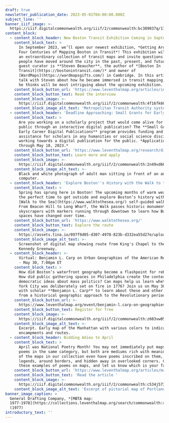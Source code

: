 ```yaml
---
draft: true
newsletter_publication_date: 2023-05-01T04:00:00.000Z
subject_line: ''
banner_iiif_image: >-
  https://iiif.digitalcommonwealth.org/iiif/2/commonwealth:bc389037q/1736,1636,2190,1497/2000,/0/default.jpg
content_block:
  - content_block_header: New Boston Transit Exhibition Coming in September
    content_block_text: >
      In September 2023, we’ll open our newest exhibition, *Getting Around Town:
      Four Centuries of Mapping Boston in Transit*! This exhibition will feature
      an extraordinary collection of transit maps and invite questions about how
      people have moved around the city in the past, present, and future. Our
      guest curator is **Steven Beaucher**, the author of *[Boston In
      Transit](https://bostonintransit.com/)* and owner of
      [WardMaps](https://wardmapsgifts.com/) in Cambridge. In this article, we
      talk with Steven about how he became immersed in transit mapping, and what
      he thinks will be most intriguing about the upcoming exhibition.
    content_block_button_url: 'https://www.leventhalmap.org/articles/interview-steven-beaucher/'
    content_block_button_text: Read the interview
    content_block_image: >-
      https://iiif.digitalcommonwealth.org/iiif/2/commonwealth:4f16fk66t/2107,1686,3002,3562/,2000/0/default.jpg
    content_block_image_alt_text: 'Metropolitan Transit Authority system route map of Boston. '
  - content_block_header: 'Deadline Approaching: Small Grants for Early Career Digital Publications'
    content_block_text: >
      Are you working on a scholarly project that would come alive for the
      public through an interactive digital publication? The **Small Grants for
      Early Career Digital Publications** program provides funding and technical
      assistance for scholars in any humanities or social science discipline
      working towards a digital publication for the public. *Applications open
      through May 18, 2023.*
    content_block_button_url: 'https://www.leventhalmap.org/research/digital-publication-small-grants/'
    content_block_button_text: Learn more and apply
    content_block_image: >-
      https://iiif.digitalcommonwealth.org/iiif/2/commonwealth:2n49vd66x/613,231,3952,3699/,2000/0/default.jpg
    content_block_image_alt_text: >-
      Black and white photograph of adult man sitting in front of an analogue
      computer. 
  - content_block_header: 'Explore Boston''s History with the Walk to the Sea '
    content_block_text: >
      Spring has sprung here in Boston! The upcoming months of warm weather are
      the perfect time to get outside and explore Boston’s history with our free
      [Walk to the Sea](https://www.walktothesea.org/) self-guided walking tour.
      From Beacon Hill to Long Wharf, the Walk passes historic monuments and
      skyscrapers with markers running through downtown to learn how Boston’s
      spaces have changed over time. 
    content_block_button_url: 'https://www.walktothesea.org/'
    content_block_button_text: Explore the route
    content_block_image: >-
      https://assets.tina.io/097f9d05-d307-4978-823b-d332ea55d27e/uploads/walktothesea2.png
    content_block_image_alt_text: >-
      Screenshot of digital map showing route from King's Chapel to the Rose
      Kennedy Greenway.  
  - content_block_header: >-
      Virtual: Benjamin L. Carp on Urban Geographies of the American Revolution
      · May 30, 7:00pm ET
    content_block_text: >
      How did Boston’s waterfront geography become a flashpoint for rebellion?
      How did public gathering spaces in Philadelphia create the context for
      democratic ideas about mass politics? Can maps help us learn whether New
      York City was deliberately set on fire in 1776? Join us on May 30 at 7PM
      with scholar **Benjamin L. Carp** to learn about these and other insights
      from a historical geographic approach to the Revolutionary period.
    content_block_button_url: >-
      https://www.leventhalmap.org/event/benjamin-l.carp-on-geographies-of-the-revolution/
    content_block_button_text: Register for free
    content_block_image: >-
      https://iiif.digitalcommonwealth.org/iiif/2/commonwealth:z603vw05v/6521,7260,1763,1989/,2000/0/default.jpg
    content_block_image_alt_text: >-
      Excerpt. Early map of the Manhattan with various colors to indicate
      encampments and routes.
  - content_block_header: Bidding Adieu to April
    content_block_text: >
      April was National Poetry Month! You may not immediately put maps and
      poems in the same category, but both are mediums rich with meaning. Many
      of the maps in our collection even have poems inscribed on them, in
      legends, around borders, and hidden away in overlooked corners. Check out
      these examples of poems on maps, and let us know which is your favorite.
    content_block_button_url: 'https://www.leventhalmap.org/articles/maps-poetry/'
    content_block_button_text: 'Read the article '
    content_block_image: >-
      https://iiif.digitalcommonwealth.org/iiif/2/commonwealth:c534j573w/3795,2804,1073,897/2000,/0/default.jpg
    content_block_image_alt_text: 'Excerpt of pictorial map of Portland, Maine showing scroll with text. '
banner_image_caption: >
  General Drafting Company, *[MBTA map:
  1977-1978](https://collections.leventhalmap.org/search/commonwealth:xs55pv17h)*
  (1977)
introductory_text: ''
---
```















































